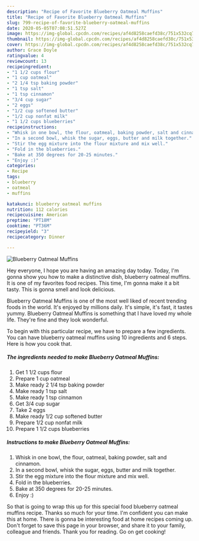 ```yaml
---
description: "Recipe of Favorite Blueberry Oatmeal Muffins"
title: "Recipe of Favorite Blueberry Oatmeal Muffins"
slug: 799-recipe-of-favorite-blueberry-oatmeal-muffins
date: 2020-05-05T07:08:51.527Z
image: https://img-global.cpcdn.com/recipes/af4d8258caefd38c/751x532cq70/blueberry-oatmeal-muffins-recipe-main-photo.jpg
thumbnail: https://img-global.cpcdn.com/recipes/af4d8258caefd38c/751x532cq70/blueberry-oatmeal-muffins-recipe-main-photo.jpg
cover: https://img-global.cpcdn.com/recipes/af4d8258caefd38c/751x532cq70/blueberry-oatmeal-muffins-recipe-main-photo.jpg
author: Grace Doyle
ratingvalue: 4
reviewcount: 13
recipeingredient:
- "1 1/2 cups flour"
- "1 cup oatmeal"
- "2 1/4 tsp baking powder"
- "1 tsp salt"
- "1 tsp cinnamon"
- "3/4 cup sugar"
- "2 eggs"
- "1/2 cup softened butter"
- "1/2 cup nonfat milk"
- "1 1/2 cups blueberries"
recipeinstructions:
- "Whisk in one bowl, the flour, oatmeal, baking powder, salt and cinnamon."
- "In a second bowl, whisk the sugar, eggs, butter and milk together."
- "Stir the egg mixture into the flour mixture and mix well."
- "Fold in the blueberries."
- "Bake at 350 degrees for 20-25 minutes."
- "Enjoy :)"
categories:
- Recipe
tags:
- blueberry
- oatmeal
- muffins

katakunci: blueberry oatmeal muffins 
nutrition: 112 calories
recipecuisine: American
preptime: "PT18M"
cooktime: "PT36M"
recipeyield: "3"
recipecategory: Dinner

---
```



![Blueberry Oatmeal Muffins](https://img-global.cpcdn.com/recipes/af4d8258caefd38c/751x532cq70/blueberry-oatmeal-muffins-recipe-main-photo.jpg)

Hey everyone, I hope you are having an amazing day today. Today, I'm gonna show you how to make a distinctive dish, blueberry oatmeal muffins. It is one of my favorites food recipes. This time, I'm gonna make it a bit tasty. This is gonna smell and look delicious.

Blueberry Oatmeal Muffins is one of the most well liked of recent trending foods in the world. It's enjoyed by millions daily. It's simple, it's fast, it tastes yummy. Blueberry Oatmeal Muffins is something that I have loved my whole life. They're fine and they look wonderful.




To begin with this particular recipe, we have to prepare a few ingredients. You can have blueberry oatmeal muffins using 10 ingredients and 6 steps. Here is how you cook that.

<!--inarticleads1-->

##### The ingredients needed to make Blueberry Oatmeal Muffins:

1. Get 1 1/2 cups flour
1. Prepare 1 cup oatmeal
1. Make ready 2 1/4 tsp baking powder
1. Make ready 1 tsp salt
1. Make ready 1 tsp cinnamon
1. Get 3/4 cup sugar
1. Take 2 eggs
1. Make ready 1/2 cup softened butter
1. Prepare 1/2 cup nonfat milk
1. Prepare 1 1/2 cups blueberries




<!--inarticleads2-->

##### Instructions to make Blueberry Oatmeal Muffins:

1. Whisk in one bowl, the flour, oatmeal, baking powder, salt and cinnamon.
1. In a second bowl, whisk the sugar, eggs, butter and milk together.
1. Stir the egg mixture into the flour mixture and mix well.
1. Fold in the blueberries.
1. Bake at 350 degrees for 20-25 minutes.
1. Enjoy :)




So that is going to wrap this up for this special food blueberry oatmeal muffins recipe. Thanks so much for your time. I'm confident you can make this at home. There is gonna be interesting food at home recipes coming up. Don't forget to save this page in your browser, and share it to your family, colleague and friends. Thank you for reading. Go on get cooking!

